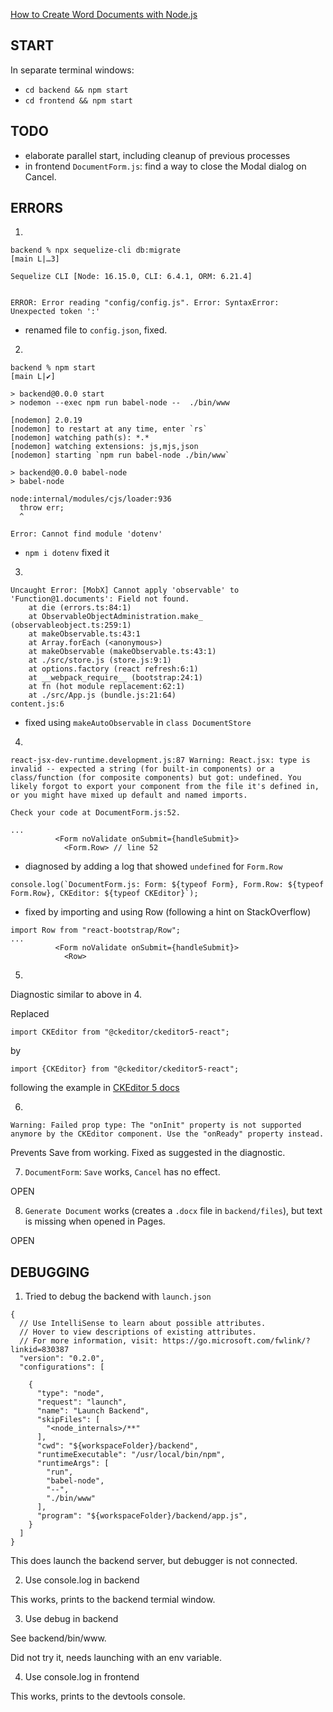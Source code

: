
[How to Create Word Documents with Node.js](https://medium.com/swlh/how-to-create-word-documents-with-node-js-4f74d6d4662c)

## START

In separate terminal windows:
- `cd backend && npm start`
- `cd frontend && npm start`

## TODO
- elaborate parallel start, including cleanup of previous processes
- in frontend `DocumentForm.js`: find a way to close the Modal dialog on Cancel.

## ERRORS

1.

```
backend % npx sequelize-cli db:migrate                                                            [main L|…3]

Sequelize CLI [Node: 16.15.0, CLI: 6.4.1, ORM: 6.21.4]


ERROR: Error reading "config/config.js". Error: SyntaxError: Unexpected token ':'

```
- renamed file to `config.json`, fixed.

2.

```
backend % npm start                                                                      [main L|✔]

> backend@0.0.0 start
> nodemon --exec npm run babel-node --  ./bin/www

[nodemon] 2.0.19
[nodemon] to restart at any time, enter `rs`
[nodemon] watching path(s): *.*
[nodemon] watching extensions: js,mjs,json
[nodemon] starting `npm run babel-node ./bin/www`

> backend@0.0.0 babel-node
> babel-node

node:internal/modules/cjs/loader:936
  throw err;
  ^

Error: Cannot find module 'dotenv'

```

- `npm i dotenv` fixed it

3.
```
Uncaught Error: [MobX] Cannot apply 'observable' to 'Function@1.documents': Field not found.
    at die (errors.ts:84:1)
    at ObservableObjectAdministration.make_ (observableobject.ts:259:1)
    at makeObservable.ts:43:1
    at Array.forEach (<anonymous>)
    at makeObservable (makeObservable.ts:43:1)
    at ./src/store.js (store.js:9:1)
    at options.factory (react refresh:6:1)
    at __webpack_require__ (bootstrap:24:1)
    at fn (hot module replacement:62:1)
    at ./src/App.js (bundle.js:21:64)
content.js:6 
``` 
- fixed using `makeAutoObservable` in `class DocumentStore`
 
4.

```
react-jsx-dev-runtime.development.js:87 Warning: React.jsx: type is invalid -- expected a string (for built-in components) or a class/function (for composite components) but got: undefined. You likely forgot to export your component from the file it's defined in, or you might have mixed up default and named imports.

Check your code at DocumentForm.js:52.

...
          <Form noValidate onSubmit={handleSubmit}>
            <Form.Row> // line 52

```

- diagnosed by adding a log that showed `undefined` for `Form.Row`
```
console.log(`DocumentForm.js: Form: ${typeof Form}, Form.Row: ${typeof Form.Row}, CKEditor: ${typeof CKEditor}`);

```

- fixed by importing and using Row (following a hint on StackOverflow)

```
import Row from "react-bootstrap/Row";
...
          <Form noValidate onSubmit={handleSubmit}>
            <Row>
```

5.

Diagnostic similar to above in 4.

Replaced

```
import CKEditor from "@ckeditor/ckeditor5-react";
```
by

```
import {CKEditor} from "@ckeditor/ckeditor5-react";
```

following the example in [CKEditor 5 docs](https://ckeditor.com/docs/ckeditor5/latest/installation/getting-started/frameworks/react.html)

6. 

```
Warning: Failed prop type: The "onInit" property is not supported anymore by the CKEditor component. Use the "onReady" property instead.
```
Prevents Save from working. Fixed as suggested in the diagnostic.

7. `DocumentForm`: `Save` works, `Cancel` has no effect.

OPEN

8. `Generate Document` works (creates a `.docx` file in `backend/files`), but text is missing when opened in Pages.

OPEN

## DEBUGGING

1. Tried to debug the backend with `launch.json`

```
{
  // Use IntelliSense to learn about possible attributes.
  // Hover to view descriptions of existing attributes.
  // For more information, visit: https://go.microsoft.com/fwlink/?linkid=830387
  "version": "0.2.0",
  "configurations": [

    {
      "type": "node",
      "request": "launch",
      "name": "Launch Backend",
      "skipFiles": [
        "<node_internals>/**"
      ],
      "cwd": "${workspaceFolder}/backend",
      "runtimeExecutable": "/usr/local/bin/npm",
      "runtimeArgs": [
        "run",
        "babel-node",
        "--",
        "./bin/www"
      ],
      "program": "${workspaceFolder}/backend/app.js",
    }
  ]
}
```
This does launch the backend server, but debugger is not connected.

2. Use console.log in backend

This works, prints to the backend termial window.

3. Use debug in backend

See backend/bin/www.

Did not try it, needs launching with an env variable.

4. Use console.log in frontend

This works, prints to the devtools console.


